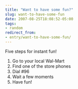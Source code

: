 ```yaml
---
title: "Want to have some fun?"
slug: want-to-have-some-fun
date: 2007-08-25T18:08:52-05:00
tags:
- random
redirect_from:
- entry/want-to-have-some-fun/
---
```

Five steps for instant fun!
1. Go to your local Wal-Mart
2. Find one of the store phones
3. Dial #96
4. Wait a few moments
5. Have fun!
